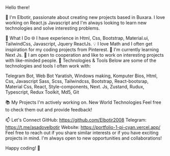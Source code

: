 
Hello there!

👋 I'm Elbotir, passionate about creating new projects based in Buxara. I love working on React.js Javascript and I'm always looking to learn new technologies and solve interesting problems.

🚀 What I Do
🌐 I have experience in Html, Css, Bootstrap, Material.ui, TailwindCss, Javascript, Jquery ReactJs.
💡 I love Math and I often get inspiration for my coding projects from Pinterest.
🌱 I'm currently learning Next Js.
👯 I am open to cooperation and like to work on interesting projects with like-minded people.
🔧 Technologies & Tools
Below are some of the technologies and tools I often work with:

Telegram Bot, Web Bot Yaratish, Windows making, Komputer Bios, Html, Css, Javascript Sass, Scss, Tailwindcss, Bootstrap, React-bootsrap, Material Css, React, Style-components, Next. Js, Zustand, Rudux, Typescript, Redux Toolkit, Md5, Git 

📚 My Projects
I'm actively working on. New World Technologies Feel free to check them out and provide feedback!

📫 Let's Connect
GitHub: https://github.com/Elbotir2008
Telegram: https://t.me/asadovelbotir
Website: https://portfolio-1-pi-cyan.vercel.app/
Feel free to reach out if you share similar interests or if you have exciting projects in mind. I'm always open to new opportunities and collaborations!

Happy coding! 🚀
